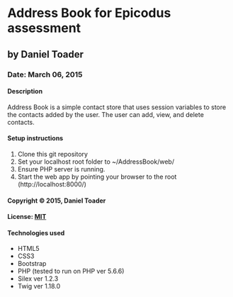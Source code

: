 # Address Book for Epicodus assessment
## by Daniel Toader
### Date: March 06, 2015
#### Description
Address Book is a simple contact store that uses session variables to store the contacts added by the user. The user can add, view, and delete contacts.  

#### Setup instructions
1. Clone this git repository
2. Set your localhost root folder to ~/AddressBook/web/
3. Ensure PHP server is running.
4. Start the web app by pointing your browser to the root (http://localhost:8000/)  

#### Copyright © 2015, Daniel Toader  

#### License: <a href="https://github.com/twbs/bootstrap/blob/master/LICENSE">MIT</a>  

#### Technologies used
- HTML5
- CSS3
- Bootstrap
- PHP (tested to run on PHP ver 5.6.6)
- Silex ver 1.2.3
- Twig ver 1.18.0
